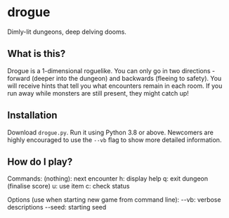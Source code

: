 # drogue
Dimly-lit dungeons, deep delving dooms.

## What is this?
Drogue is a 1-dimensional roguelike. You can only go in two directions - forward (deeper into the dungeon) and backwards (fleeing to safety). You will receive hints that tell you what encounters remain in each room. If you run away while monsters are still present, they might catch up!

## Installation
Download `drogue.py`. Run it using Python 3.8 or above. Newcomers are highly encouraged to use the `--vb` flag to show more detailed information.

## How do I play?
Commands:
(nothing): next encounter
h: display help
q: exit dungeon (finalise score)
u: use item
c: check status

Options (use when starting new game from command line):
--vb: verbose descriptions
--seed: starting seed
